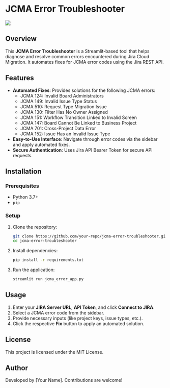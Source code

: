 # JCMA Error Troubleshooter

![](jiroctopus.png)

## Overview
This **JCMA Error Troubleshooter** is a Streamlit-based tool that helps diagnose and resolve common errors encountered during Jira Cloud Migration. It automates fixes for JCMA error codes using the Jira REST API.

## Features
- **Automated Fixes**: Provides solutions for the following JCMA errors:
  - JCMA 124: Invalid Board Administrators
  - JCMA 149: Invalid Issue Type Status
  - JCMA 510: Request Type Migration Issue
  - JCMA 130: Filter Has No Owner Assigned
  - JCMA 151: Workflow Transition Linked to Invalid Screen
  - JCMA 147: Board Cannot Be Linked to Business Project
  - JCMA 701: Cross-Project Data Error
  - JCMA 152: Issue Has an Invalid Issue Type
- **Easy-to-Use Interface**: Navigate through error codes via the sidebar and apply automated fixes.
- **Secure Authentication**: Uses Jira API Bearer Token for secure API requests.

## Installation
### Prerequisites
- Python 3.7+
- `pip`

### Setup
1. Clone the repository:
   ```sh
   git clone https://github.com/your-repo/jcma-error-troubleshooter.git
   cd jcma-error-troubleshooter
   ```
2. Install dependencies:
   ```sh
   pip install -r requirements.txt
   ```
3. Run the application:
   ```sh
   streamlit run jcma_error_app.py
   ```

## Usage
1. Enter your **JIRA Server URL**, **API Token**, and click **Connect to JIRA**.
2. Select a JCMA error code from the sidebar.
3. Provide necessary inputs (like project keys, issue types, etc.).
4. Click the respective **Fix** button to apply an automated solution.

## License
This project is licensed under the MIT License.

## Author
Developed by [Your Name]. Contributions are welcome!
